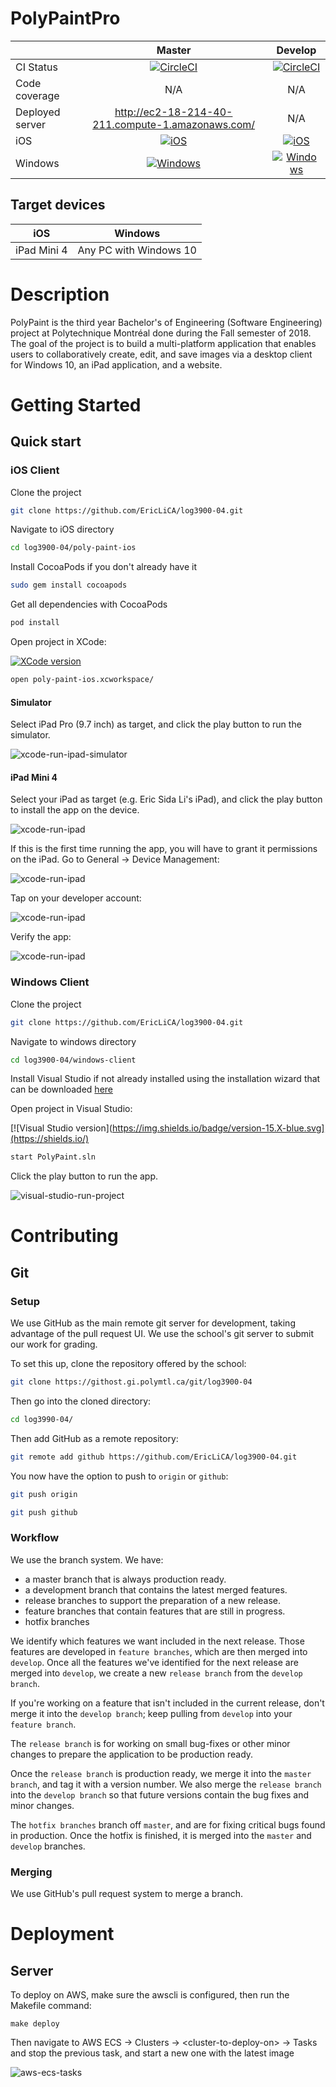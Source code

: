 # PolyPaintPro
|               | Master        | Develop |
| ------------- |:-------------:| :-----:|
| CI Status     | [![CircleCI](https://circleci.com/gh/EricLiCA/log3900-04.svg?style=svg&circle-token=2548b4817066d1880e903d328a76b09fd5191bd6)](https://circleci.com/gh/EricLiCA/log3900-04) | [![CircleCI](https://circleci.com/gh/EricLiCA/log3900-04/tree/develop.svg?style=svg&circle-token=2548b4817066d1880e903d328a76b09fd5191bd6)](https://circleci.com/gh/EricLiCA/log3900-04/tree/develop) |
| Code coverage      | N/A      |   N/A |
| Deployed server | http://ec2-18-214-40-211.compute-1.amazonaws.com/      |    N/A |
| iOS | [![iOS](https://img.shields.io/badge/version-11.4-blue.svg)](https://shields.io/)      |   [![iOS](https://img.shields.io/badge/version-11.4-blue.svg)](https://shields.io/) |
| Windows | [![Windows](https://img.shields.io/badge/version-10-green.svg)](https://shields.io/)      |    [![Windows](https://img.shields.io/badge/version-10-green.svg)](https://shields.io/) |

## Target devices
| iOS         | Windows                |
| :---------: | :--------------------: |
| iPad Mini 4 | Any PC with Windows 10 |

# Description

PolyPaint is the third year Bachelor's of Engineering (Software Engineering) project at Polytechnique Montréal done during the Fall semester of 2018. The goal of the project is to build a multi-platform application that enables users to collaboratively create, edit, and save images via a desktop client for Windows 10, an iPad application, and a website.

# Getting Started

## Quick start

### iOS Client

Clone the project

```Bash
git clone https://github.com/EricLiCA/log3900-04.git
```

Navigate to iOS directory

```Bash
cd log3900-04/poly-paint-ios
```

Install CocoaPods if you don't already have it

```Bash
sudo gem install cocoapods
```

Get all dependencies with CocoaPods

```Bash
pod install
```

Open project in XCode:

[![XCode version](https://img.shields.io/badge/version-9.4+-blue.svg)](https://shields.io/)

```Bash
open poly-paint-ios.xcworkspace/
```

#### Simulator
Select iPad Pro (9.7 inch) as target, and click the play button to run the simulator.

![xcode-run-ipad-simulator](docs/images/xcode-run-ipad-simulator.png)

#### iPad Mini 4
Select your iPad as target (e.g. Eric Sida Li's iPad), and click the play button to install the app on the device.

![xcode-run-ipad](docs/images/xcode-run-ipad.png)

If this is the first time running the app, you will have to grant it permissions on the iPad. Go to General -> Device Management:

![xcode-run-ipad](docs/images/ipad/general-device-management.jpeg)

Tap on your developer account:

![xcode-run-ipad](docs/images/ipad/device-management-developer.jpeg)

Verify the app:

![xcode-run-ipad](docs/images/ipad/app-permission.jpeg)

### Windows Client

Clone the project

```Bash
git clone https://github.com/EricLiCA/log3900-04.git
```

Navigate to windows directory

```Bash
cd log3900-04/windows-client
```

Install Visual Studio if not already installed using the installation wizard that can be downloaded [here](https://visualstudio.microsoft.com/)

Open project in Visual Studio:

[![Visual Studio version](https://img.shields.io/badge/version-15.X-blue.svg](https://shields.io/)

```Bash
start PolyPaint.sln
```

Click the play button to run the app.

![visual-studio-run-project](docs/images/visual-studio-run-project.png)

# Contributing

## Git

### Setup

We use GitHub as the main remote git server for development, taking advantage of the pull request UI. We use the school's git server to submit our work for grading.

To set this up, clone the repository offered by the school:

```Bash
git clone https://githost.gi.polymtl.ca/git/log3900-04
```

Then go into the cloned directory:

```Bash
cd log3990-04/
```

Then add GitHub as a remote repository:

```Bash
git remote add github https://github.com/EricLiCA/log3900-04.git
```

You now have the option to push to `origin` or `github`:

```Bash
git push origin
```

```Bash
git push github
```

### Workflow

We use the branch system. We have:

- a master branch that is always production ready.
- a development branch that contains the latest merged features.
- release branches to support the preparation of a new release.
- feature branches that contain features that are still in progress.
- hotfix branches

We identify which features we want included in the next release. Those features are developed in `feature branches`, which are then merged into `develop`. Once all the features we've identified for the next release are merged into `develop`, we create a new `release branch` from the `develop branch`.

If you're working on a feature that isn't included in the current release, don't merge it into the `develop branch`; keep pulling from `develop` into your `feature branch`.

The `release branch` is for working on small bug-fixes or other minor changes to prepare the application to be production ready.

Once the `release branch` is production ready, we merge it into the `master branch`, and tag it with a version number. We also merge the `release branch` into the `develop branch` so that future versions contain the bug fixes and minor changes.

The `hotfix branches` branch off `master`, and are for fixing critical bugs found in production. Once the hotfix is finished, it is merged into the `master` and `develop` branches.

### Merging

We use GitHub's pull request system to merge a branch.

# Deployment

## Server

To deploy on AWS, make sure the awscli is configured, then run the Makefile command:

```
make deploy
```

Then navigate to AWS ECS -> Clusters -> \<cluster-to-deploy-on\> -> Tasks and stop the previous task, and start a new one with the latest image

![aws-ecs-tasks](docs/images/aws-ecs-tasks.png)
